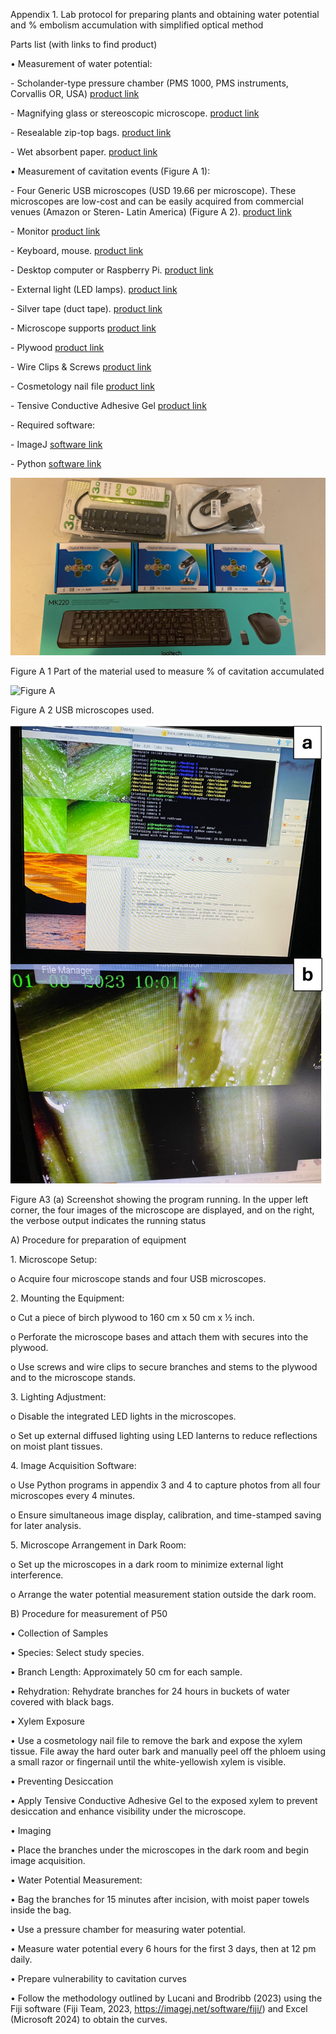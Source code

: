 Appendix 1\. Lab protocol for preparing plants and obtaining water potential and % embolism accumulation with simplified optical method

Parts list (with links to find product) 

• Measurement of water potential:

  \- Scholander-type pressure chamber (PMS 1000, PMS instruments, Corvallis OR, USA) [product link](https://www.pmsinstrument.com/category/01-pressure-chamber-instruments/)

  \- Magnifying glass or stereoscopic microscope. [product link](https://www.amazon.com/Handheld-Magnifying-Shatterproof-Magnifier-Non-Slip/dp/B08NW9NWKX/ref=sr_1_8?crid=2FI4JINECNGMJ&dib=eyJ2IjoiMSJ9.Pgn-r7xoZgLyNhg4fmq7Tu0LtSoLj73G4yUIU8iRkjpgalufvTjqSu1pGBxfSe4QEsJEKpvkQJ-vMFVX-lhDEN0UuxNiT110DxaLKe2KcjJgghzXcGoJ_ZZ1Zg-2eCuRHn25dnGNXa7YyZltfZRXrQaNW17nAYcNd0E2ezpHBrjBDCSBpli035W4S92vUIvMBRnaHiohuAszWC1xr0ZS9v4wjzHfXc_GhSG9zKvm9712GnHJ5YKfs6M9udZJzuW1NbrIzmdhr9jOf1nyl2iOr3q8sk-ncUof7m3qBk0qE0g.YX5UIM_LOeUGbeDefmbrIWSfROj0fsQKXsyEWw2I94I&dib_tag=se&keywords=magnifying+glass&qid=1733775583&sprefix=magnifying+glas%2Caps%2C141&sr=8-8)

  \- Resealable zip-top bags. [product link](https://www.amazon.com/Amazon-Basics-Sandwich-Storage-Previously/dp/B095PQ6SX7/ref=sr_1_5?crid=1KEV5HTOQWW2F&dib=eyJ2IjoiMSJ9.XgFVPXQmo_xqTqxcwavTZjGoYzw6-kPfUWL9ELmg6hl38-mYrgDy4vS2A-qMPxtF5-Azi5WXzmIQ690rD_1JSdQbfUwlRDe6REeQR5F1MwqW7dztzUy5FP3LpzO2cFalePPDemtUZFZom3IQRbnBIF50XKxrlI4Vg4tqjk5Eil1BthmnA0MXbk1HciDs-Rokmupob119-ynfvUSmKD1bgtoO4pYm7v8ZV0u5lbwldLIwHzQkqDvBfV9IG6qb1MAVnkmigcWSDKDe3q9jbLZbsSfafN1ZDGPVztQeWlD6fMY.CXqE9w0IvTeeuAVZpugfhwZA4sv5Heeiyfrs5sFmSmk&dib_tag=se&keywords=resealable+ziplock+bags&qid=1733775644&sprefix=resealable+zi%2Caps%2C193&sr=8-5)

  \- Wet absorbent paper. [product link](https://www.amazon.com/Scott-Towels-Absorbent-Multi-Purpose-Disposable/dp/B07L2HNHK7/ref=sr_1_3?crid=29N6GH6UX5IM&dib=eyJ2IjoiMSJ9.9FzU7YeO6h4hLAGJma3_E63wKX67IafC93OS5_SOG9ky2pLlE732YzcITX2B5YuHCmzBSAvgPqrxWAuKoirhk6-O7nNpSOBR9WcZNY4SpA8S438fVcL6Cr8eXMIN1wODY5MMTi59JBzFkKHnLx1Otiz6K2QMPvCk0ung-ogoEsBCKzaRvH6FyofXfgygpKAxj-f8U6Drt5R_sUudt1FWQHH0G9LTqMoBNEjR43kyHEQ.XxGlzgrlo9uCZtndEuWmPbKPyB-ufCzgLBv-pscExVQ&dib_tag=se&keywords=blue%2Babsorbent%2Bpaper&qid=1733775718&sprefix=blue%2Babsorbent%2Bpaper%2Caps%2C141&sr=8-3&th=1)

• Measurement of cavitation events (Figure A 1):

  \- Four Generic USB microscopes (USD 19.66 per microscope). These microscopes are low-cost and can be easily acquired from commercial venues (Amazon or Steren- Latin America) (Figure A 2). [product link](https://www.amazon.com/Microscope-Bysameyee-40X-1000X-Magnification-Endoscope/dp/B07BF86SRP/ref=sr_1_1_sspa?crid=247623ZPI89MX&dib=eyJ2IjoiMSJ9.dSMKMRHya2Ar0HOlOfzqXxPFA_PiqcWKTfXCHym3HpkMl0oKxwuPezB-5zXMDBQMxamZAw4jJjs8S30rtoXMVHViiJqaVFUpiqr3WAV2QtJROIBczCtPn58BlzzlxlDtna8PegMUzDRV3sfFaVBYLigRgUlM2djE_wIlzmsPkoAab6QdAiv1urs4gqgH2cgwqo3RvFxE67SWoBNXIot7IGXJBe67fQjjuOODTWPQtP4.ftUvvxJQCr8jiyIqZmrddLedljDVw9d7knrhGBqvUes&dib_tag=se&keywords=usb+microscopes&qid=1733775782&sprefix=usb+microscopes%2Caps%2C147&sr=8-1-spons&sp_csd=d2lkZ2V0TmFtZT1zcF9hdGY&psc=1)

  \- Monitor [product link](https://www.ebay.com/sch/i.html?_from=R40&_trksid=p4432023.m570.l1313&_nkw=used+monitors&_sacat=0)

  \- Keyboard, mouse. [product link](https://www.amazon.com/Amazon-Basics-Rechargeable-Wireless-Keyboard/dp/B0CJFB8J7B/ref=sr_1_7_ffob_sspa?crid=1G7ZZP08HCU4Q&dib=eyJ2IjoiMSJ9.Vjjs75090grtZFwUTLN5GkUgxkpARM2nRjnnQKiKlfviNczKKH6oV6cE6fapeTg9VR1MpV68uqUflw50U7nCn9zHow5vjLaUsNGETEFxaf0NsqtAFXak8xqDpHG2qYFvC8IuDm-tT1B__-CpRSeAm6toDCJzYJuBlqH7J9iaWrFBfair7V7fkMu4hBqh2HsuFuG0DnvqAB4PyF_vpg3yf8-0SU29L58Wmy2Zj4EvaGc.DC5e24okPI51yh90GB1PDddk7t-HnAgq2qoPatY9kU8&dib_tag=se&keywords=keyboard+and+mouse&qid=1733776806&sprefix=keybo%2Caps%2C169&sr=8-7-spons&sp_csd=d2lkZ2V0TmFtZT1zcF9tdGY&psc=1)

  \- Desktop computer or Raspberry Pi. [product link](https://www.amazon.com/CanaKit-Raspberry-Starter-Kit-PRO/dp/B0CRSNCJ6Y/ref=sr_1_1?crid=LIHTLX2CUEF6&dib=eyJ2IjoiMSJ9.l-BqsrQVZQ1hEJh6W55CEH7cxhx4feHGDRlh3j7eduYKwJ3QnkBK4ADb5Fs-kUHY0jYhPtfwU4ETw2y10mbHlxsMJ2QqKgfnbdZ6Y2yCIFADDy6zyiUbSRVvOUyecoi2qst7CyMX0OpoAwPb1eS5Hxs3sYtMBqmyvmhq-fFI77oxCgoAhEPYZORLEwD7x6ediMiogTXTexs-2yIKqj0gt5aSHGtrC91XY_S8HskoTFI.PcTGg6bq_GJhH5Wo1SXuMZ9wz03Wl_mOfHvzZ3SvH9I&dib_tag=se&keywords=raspberry+pi&qid=1733776866&sprefix=rasp%2Caps%2C221&sr=8-1)

  \- External light (LED lamps). [product link](https://www.amazon.com/Hilngav-Pocket-Flashlight-Rechargeable-Powerful/dp/B0CQ7YNDQ5/ref=sr_1_4_sspa?crid=4WSZGKI4PKEH&dib=eyJ2IjoiMSJ9.iIEih-CUizLJITZXiCkMHtWxgj1Lydvz_JG8M5JPnhEN9Rl9V3FK8XpMvi7acx_3oYyGT9L0Ktpi3ChYAOVCJU19x8OsT4qFl62Ik3r5De0YkqKM27SiQZeOUcQ4sZgIGzThlHAB3rzvlVLBwGPZC_mqU_EDZgssRyGWG91mkQJ7tFfc4dplTrcCpYdrd0mHVvynoYh5Ms29gKxjtLtr4b6hb5KpoQ4nfrRQRq49hmivLM2xzJ9kU4MbK-xU_j6cIuNV2geWojMnEG56FDYUBm-s31G93A_zkgLATSPfr1g.Mivg-qYJtHpq1ZXtyVZuP7Il4eJjTNxo9lY-vNWGHwM&dib_tag=se&keywords=5PCS+Linterna+LED+recargable%2C+mini+linterna+LED%2C+linterna+de+mano+con+luz+lateral+Cob%2C+5+modos+de+iluminaci%C3%B3n+linterna+para+camping%2C+senderismo%2C+correr%2C+uso+de+emergencia+en+cortes+de+energ%C3%ADa&qid=1733778516&sprefix=5pcs+linterna+led+recargable%2C+mini+linterna+led%2C+linterna+de+mano+con+luz+lateral+cob%2C+5+modos+de+iluminaci%C3%B3n+linterna+para+camping%2C+senderismo%2C+correr%2C+uso+de+emergencia+en+cortes+de+energ%C3%ADa%2Caps%2C182&sr=8-4-spons&sp_csd=d2lkZ2V0TmFtZT1zcF9hdGY&psc=1)

  \- Silver tape (duct tape). [product link](https://www.amazon.com/Nashua-1-89-Heavy-Duty-Model/dp/B08484P9XD/ref=sr_1_16?crid=1XSFH8A4O8W89&dib=eyJ2IjoiMSJ9.BUevMK4jdVfkISmP3KrbY--Ne3_5spExK63PeFWT15twq9f23-JRa8c53wMnSTMGP1EJTHe4v2BC_yMaRuDnFRyBsr5b9UlPvKWOvkepRoVgZV2fs2kObc_YdTWics1rTn1Mn4a08qZx4olp2QSZOtNLVvG7nDIwr-mLw5gh7ewRB-ItWSfwwYiRNyR5wlzTShhpxFxHOoAfEFUyEBsg2oftkQuQHjDIdVQksaiZ0Yg.QaHZBrFxWlsCJ6-SoIvnlnwEKmSJHVMmjZHrlRDwz0s&dib_tag=se&keywords=duct+tape&qid=1733778578&sprefix=duct+%2Caps%2C165&sr=8-16)

  \- Microscope supports [product link](https://www.amazon.com/Jiusion-Aluminium-Adjustable-Professional-Microscope/dp/B0797PPX8D/ref=sr_1_3?crid=LI2Q8WBQWWVM&dib=eyJ2IjoiMSJ9.ZCyqMUELHw428iOGcrSgWXf6FcVv5nssQlyL817rN4qh2MMZfc7ugs8nU4CoGjnUuX54AEzgP6F7ts2V0TLu4N2KzwWYjLkhfNMVLsFZF_1GyBbKLfL9mdVfcFrCXSW578xsoHHEAQeZJKGSTq4vvwitzR81VpKSQKb42ubWIymnbaHgXhxbtd_ap2z3xW9GPYJnrq9iP5WzMj0p9o_f49_DnljgmYqJwXBLW3SEBHk.momRgz5OMImgPgnnaFFl8tOR0Ng-RKaC31JxMBpL7rg&dib_tag=se&keywords=usb+microscope+stand&qid=1733778679&sprefix=microscope+usb+s%2Caps%2C133&sr=8-3)

  \- Plywood [product link](https://www.amazon.com/Artificer-Plywood-Basswood-Cutting-Painting/dp/B0CNVML27N/ref=sr_1_9?crid=LPLLZZXKUKA9&dib=eyJ2IjoiMSJ9.vFSjmRkgXZOCFC8JcHZtKk3wIiMIdgXGuZ8Lz7yNQeZpY4QM87GLwjVS2Beko-Y5cX9PhSJOuJvQn9tHfXFnjVMIhSXOJbtRzQTg_JanyY1S3SLsbHUZGZ4D17vg-FI2e70KiCMoADDN8DW5bXx0DQYtz-qO0GduuVS3026oLws2eUjCpaUsVpOjwoEPhGZXHc_jQssDeeeZTTnC-H_xyDMsfdV-Tjwejwp5ZAWl-_IEJPf03CbZ9W0FGdb8Cj4fNxetPzeXLYrgOuGYqj-AXNnLgNDGz84Fkr6P2NUrs8Q.Z6LjZ7iBlQCrFTxtfgU3TJhar9XK7KFo15wfz4mAR6I&dib_tag=se&keywords=plywood&qid=1733778729&sprefix=plywood%2Caps%2C147&sr=8-9)

  \- Wire Clips & Screws [product link](https://www.amazon.com/Hilitchi-Mounting-Fastener-Assortment-Management/dp/B07YDS52P7/ref=sr_1_19?crid=10PUT75ZBCUZP&dib=eyJ2IjoiMSJ9.pvFDR5q8DJL8TnGhKOVh9ZXxB5DDRwwzGWqy6YVTdDoDWTaclTryD_kqRoHrI3ZTpmx83fpPalb0HJ1oUnhnA3l_XBq54oLg9DppeRwMXYr1ZYaWqhaMekXRWJaR8K2w_SDagLa9Kdat3RH0u1Ic3SWRqgRH4Sx5x6QUa-jm24aZjkoOle0hO8gHJJm9p7BHTG0cmXIU1twdrGLj33EpEFFb-13QD7iskcFyFDSKU5k.SpjDwlR2HwRgnCx14Bc3tVvbc3Oa4qXi1v3v4vUjn-I&dib_tag=se&keywords=Nylon+Plastic+R-Type+Wire+Clips+and+screws&qid=1733778981&sprefix=nylon+plastic+r-type+wire+clips+and+screws+%2Caps%2C230&sr=8-19)

  \- Cosmetology nail file [product link](https://www.amazon.com/Metal-Nail-File-Set-Anti-Slip/dp/B0DHBZ16H6/ref=sr_1_14_sspa?crid=1O0RZUHQLNG3P&dib=eyJ2IjoiMSJ9.RLhf9D_W3ScKI4GO8OhK4_48HWSzL0HodOkznYQXHQ_5OaPTXZGk1GIw7G9djUc_mOe0KVAuUT5vzFXOlt1D25vL9G1481LKX1QQl3pGN1MijffhAXkKjiaJAiNGdF19y0Ez3JHmiQhOE9QCiXVOAhH2ipD4JTzF5LvTgyyqDKSv9LTWH-1UgdQsLeNnxcVYGxDSNccSCbpFWfuSFA7Tr_g27lWN6xrQAFsx-p5O6wDkCGqnFWsflS2VaKTcL2NQTEhL-lpFiZnaKw4Zdmrx9d11RJzh2M_xjGkTEEYxeOA.zMaQJuEJN20qG8fe31NjYruke5EbsB93cmeOglhXc0I&dib_tag=se&keywords=cosmetology+nail+file&qid=1733779117&sprefix=cosmetology+nail+file%2Caps%2C158&sr=8-14-spons&sp_csd=d2lkZ2V0TmFtZT1zcF9tdGY&psc=1)

  \- Tensive Conductive Adhesive Gel [product link](https://www.parkerlabs.com/products/tensive-conductive-gel/)

  \- Required software: 

\- ImageJ [software link](https://imagej.net/ij/download.html)

\- Python [software link](https://www.python.org/downloads/)


 ![Figure A](images/image1.png)

Figure A 1 Part of the material used to measure % of cavitation accumulated

 
![Figure A](images/image2.png)

Figure A 2 USB microscopes used.



 ![Figure A](images/image3.png)

Figure A3 (a) Screenshot showing the program running. In the upper left corner, the four images of the microscope are displayed, and on the right, the verbose output indicates the running status

A)	Procedure for preparation of equipment

1\.	Microscope Setup:

o	Acquire four microscope stands and four USB microscopes.

2\.	Mounting the Equipment:

o	Cut a piece of birch plywood to 160 cm x 50 cm x ½ inch.

o	Perforate the microscope bases and attach them with secures into the plywood.

o	Use screws and wire clips to secure branches and stems to the plywood and to the microscope stands.

3\.	Lighting Adjustment:

o	Disable the integrated LED lights in the microscopes.

o	Set up external diffused lighting using LED lanterns to reduce reflections on moist plant tissues.

4\.	Image Acquisition Software:

o	Use Python programs in appendix 3 and 4 to capture photos from all four microscopes every 4 minutes.

o	Ensure simultaneous image display, calibration, and time-stamped saving for later analysis.

5\.	Microscope Arrangement in Dark Room:

o	Set up the microscopes in a dark room to minimize external light interference.

o	Arrange the water potential measurement station outside the dark room.

B)	Procedure for measurement of P50

•	Collection of Samples

•	Species: Select study species. 

•	Branch Length: Approximately 50 cm for each sample.

•	Rehydration: Rehydrate branches for 24 hours in buckets of water covered with black bags.

•	Xylem Exposure

•	Use a cosmetology nail file to remove the bark and expose the xylem tissue. File away the hard outer bark and manually peel off the phloem using a small razor or fingernail until the white-yellowish xylem is visible.

•	Preventing Desiccation

•	Apply Tensive Conductive Adhesive Gel to the exposed xylem to prevent desiccation and enhance visibility under the microscope.

•	Imaging 

•	Place the branches under the microscopes in the dark room and begin image acquisition.

•	Water Potential Measurement:

•	Bag the branches for 15 minutes after incision, with moist paper towels inside the bag.

•	Use a pressure chamber for measuring water potential.

•	Measure water potential every 6 hours for the first 3 days, then at 12 pm daily.

•	Prepare vulnerability to cavitation curves

•	Follow the methodology outlined by Lucani and Brodribb (2023) using the Fiji software (Fiji Team, 2023, https://imagej.net/software/fiji/) and Excel (Microsoft 2024\) to obtain the curves.
